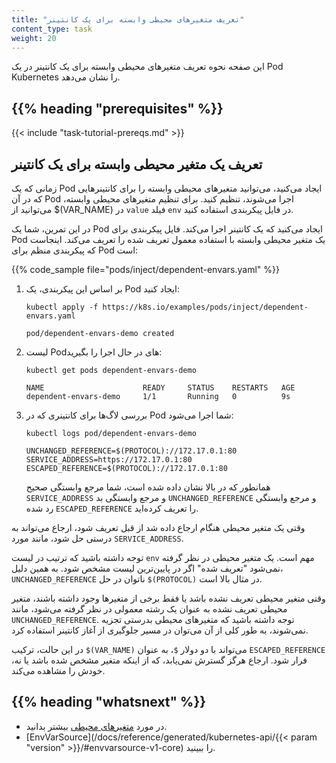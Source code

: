 ```yaml
---
title: "تعریف متغیرهای محیطی وابسته برای یک کانتینر"
content_type: task
weight: 20
---
```


<!-- overview -->

این صفحه نحوه تعریف متغیرهای محیطی وابسته برای یک کانتینر در یک Pod Kubernetes را نشان می‌دهد.

## {{% heading "prerequisites" %}}

{{< include "task-tutorial-prereqs.md" >}}

<!-- steps -->

## تعریف یک متغیر محیطی وابسته برای یک کانتینر

زمانی که یک Pod ایجاد می‌کنید، می‌توانید متغیرهای محیطی وابسته را برای کانتینرهایی که در آن Pod اجرا می‌شوند، تنظیم کنید. برای تنظیم متغیرهای محیطی وابسته، می‌توانید از $(VAR_NAME) در `value` فیلد `env` در فایل پیکربندی استفاده کنید.

در این تمرین، شما یک Pod ایجاد می‌کنید که یک کانتینر اجرا می‌کند. فایل پیکربندی برای Pod یک متغیر محیطی وابسته با استفاده معمول تعریف شده را تعریف می‌کند. اینجاست که پیکربندی منظم برای Pod است:

{{% code_sample file="pods/inject/dependent-envars.yaml" %}}

1. بر اساس این پیکربندی، یک Pod ایجاد کنید:

   ```shell
   kubectl apply -f https://k8s.io/examples/pods/inject/dependent-envars.yaml
   ```

   ```
   pod/dependent-envars-demo created
   ```

2. لیست Podهای در حال اجرا را بگیرید:

   ```shell
   kubectl get pods dependent-envars-demo
   ```

   ```
   NAME                      READY     STATUS    RESTARTS   AGE
   dependent-envars-demo     1/1       Running   0          9s
   ```

3. بررسی لاگ‌ها برای کانتینری که در Pod شما اجرا می‌شود:

   ```shell
   kubectl logs pod/dependent-envars-demo
   ```

   ```
   UNCHANGED_REFERENCE=$(PROTOCOL)://172.17.0.1:80
   SERVICE_ADDRESS=https://172.17.0.1:80
   ESCAPED_REFERENCE=$(PROTOCOL)://172.17.0.1:80
   ```

   همانطور که در بالا نشان داده شده است، شما مرجع وابستگی صحیح `SERVICE_ADDRESS` و مرجع وابستگی بد `UNCHANGED_REFERENCE` و مرجع وابستگی رد شده `ESCAPED_REFERENCE` را تعریف کرده‌اید.

وقتی یک متغیر محیطی هنگام ارجاع داده شد از قبل تعریف شود، ارجاع می‌تواند به درستی حل شود، مانند مورد `SERVICE_ADDRESS`.

توجه داشته باشید که ترتیب در لیست `env` مهم است. یک متغیر محیطی در نظر گرفته نمی‌شود "تعریف شده" اگر در پایین‌ترین لیست مشخص شود. به همین دلیل، `UNCHANGED_REFERENCE` ناتوان در حل `$(PROTOCOL)` در مثال بالا است.

وقتی متغیر محیطی تعریف نشده باشد یا فقط برخی از متغیرها وجود داشته باشند، متغیر محیطی تعریف نشده به عنوان یک رشته معمولی در نظر گرفته می‌شود، مانند `UNCHANGED_REFERENCE`. توجه داشته باشید که متغیرهای محیطی بدرستی تجزیه نمی‌شوند، به طور کلی از آن می‌توان در مسیر جلوگیری از آغاز کانتینر استفاده کرد.

در این حالت، ترکیب `$(VAR_NAME)` می‌تواند با دو دولار `$`، به عنوان `ESCAPED_REFERENCE` فرار شود. ارجاع هرگز گسترش نمی‌یابد، که از اینکه متغیر مشخص شده باشد یا نه، خودش را مشاهده می‌کند.

## {{% heading "whatsnext" %}}

* در مورد [متغیرهای محیطی](/docs/tasks/inject-data-application/environment-variable-expose-pod-information/) بیشتر بدانید.
* [EnvVarSource](/docs/reference/generated/kubernetes-api/{{< param "version" >}}/#envvarsource-v1-core) را ببینید.
